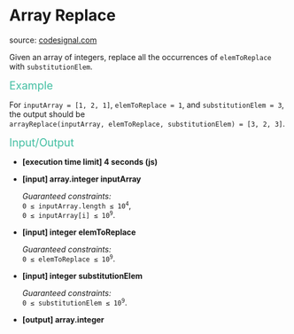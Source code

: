 <h1>Array Replace</h1>
<p>source: <a href="https://www.codesignal.com/">codesignal.com</a>
<div><p>Given an array of integers, replace all the occurrences of <code>elemToReplace</code> with <code>substitutionElem</code>.</p>
<p><span style="color:#44BFA3;font-size:1.4em">Example</span></p>
<p>For <code>inputArray = [1, 2, 1]</code>, <code>elemToReplace = 1</code>, and <code>substitutionElem = 3</code>, the output should be<br>
<code>arrayReplace(inputArray, elemToReplace, substitutionElem) = [3, 2, 3]</code>.</p>
<p><span style="color:#44BFA3;font-size:1.4em">Input/Output</span></p>
<ul>
<li>
<p><strong>[execution time limit] 4 seconds (js)</strong></p>
</li>
<li>
<p><strong>[input] array.integer inputArray</strong></p>
<p><em>Guaranteed constraints:</em><br>
<code>0 ≤ inputArray.length ≤ 10<sup>4</sup></code>,<br>
<code>0 ≤ inputArray[i] ≤ 10<sup>9</sup></code>.</p>
</li>
<li>
<p><strong>[input] integer elemToReplace</strong></p>
<p><em>Guaranteed constraints:</em><br>
<code>0 ≤ elemToReplace ≤ 10<sup>9</sup></code>.</p>
</li>
<li>
<p><strong>[input] integer substitutionElem</strong></p>
<p><em>Guaranteed constraints:</em><br>
<code>0 ≤ substitutionElem ≤ 10<sup>9</sup></code>.</p>
</li>
<li>
<p><strong>[output] array.integer</strong></p>
</li>
</ul>
</div>
